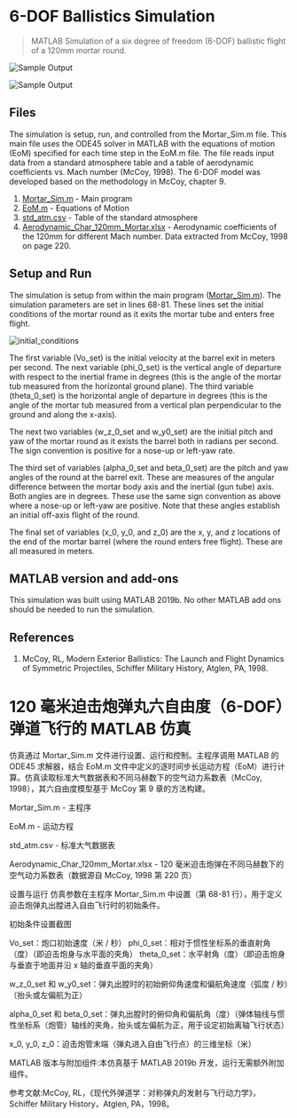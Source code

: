 # 6-DOF Ballistics Simulation

> MATLAB Simulation of a six degree of freedom (6-DOF) ballistic flight of a 120mm mortar round.

![Sample Output](/images/output.png)

![Sample Output](/images/console_output.png)

## Files

The simulation is setup, run, and controlled from the Mortar_Sim.m file. This main file uses the ODE45 solver in MATLAB with the equations of motion (EoM) specified for each time step in the EoM.m file. The file reads input data from a standard atmosphere table and a table of aerodynamic coefficients vs. Mach number (McCoy, 1998). The 6-DOF model was developed based on the methodology in McCoy, chapter 9.

1. [Mortar_Sim.m](Mortar_Sim.m) - Main program
2. [EoM.m](EoM.m) - Equations of Motion
3. [std_atm.csv](std_atm.csv) - Table of the standard atmosphere
4. [Aerodynamic_Char_120mm_Mortar.xlsx](Aerodynamic_Char_120mm_Mortar.xlsx) - Aerodynamic coefficients of the 120mm for different Mach number. Data extracted from McCoy, 1998 on page 220.

## Setup and Run

The simulation is setup from within the main program ([Mortar_Sim.m](Mortar_Sim.m)). The simulation parameters are set in lines 68-81. These lines set the initial conditions of the mortar round as it exits the mortar tube and enters free flight.

![initial_conditions](/images/initial_conditions_set.png)

The first variable (Vo_set) is the initial velocity at the barrel exit in meters per second. The next variable (phi_0_set) is the vertical angle of departure with respect to the inertial frame in degrees (this is the angle of the mortar tub measured from the horizontal ground plane). The third variable (theta_0_set) is the horizontal angle of departure in degrees (this is the angle of the mortar tub measured from a vertical plan perpendicular to the ground and along the x-axis).

The next two variables (w_z_0_set and w_y0_set) are the initial pitch and yaw of the mortar round as it exists the barrel both in radians per second. The sign convention is positive for a nose-up or left-yaw rate.

The third set of variables (alpha_0_set and beta_0_set) are the pitch and yaw angles of the round at the barrel exit. These are measures of the angular difference between the mortar body axis and the inertial (gun tube) axis. Both angles are in degrees. These use the same sign convention as above where a nose-up or left-yaw are positive. Note that these angles establish an initial off-axis flight of the round.

The final set of variables (x_0, y_0, and z_0) are the x, y, and z locations of the end of the mortar barrel (where the round enters free flight). These are all measured in meters.

## MATLAB version and add-ons

This simulation was built using MATLAB 2019b. No other MATLAB add ons should be needed to run the simulation.

## References

1. McCoy, RL, Modern Exterior Ballistics: The Launch and Flight Dynamics of Symmetric Projectiles, Schiffer Military History, Atglen, PA, 1998.

# 120 毫米迫击炮弹丸六自由度（6-DOF）弹道飞行的 MATLAB 仿真

仿真通过 Mortar_Sim.m 文件进行设置、运行和控制。主程序调用 MATLAB 的 ODE45 求解器，结合 EoM.m 文件中定义的逐时间步长运动方程（EoM）进行计算。仿真读取标准大气数据表和不同马赫数下的空气动力系数表（McCoy, 1998），其六自由度模型基于 McCoy 第 9 章的方法构建。

Mortar_Sim.m - 主程序

EoM.m - 运动方程

std_atm.csv - 标准大气数据表

Aerodynamic_Char_120mm_Mortar.xlsx - 120 毫米迫击炮弹在不同马赫数下的空气动力系数表（数据源自 McCoy, 1998 第 220 页）

设置与运行
仿真参数在主程序 Mortar_Sim.m 中设置（第 68-81 行），用于定义迫击炮弹丸出膛进入自由飞行时的初始条件。


初始条件设置截图

Vo_set：炮口初始速度（米 / 秒）
phi_0_set：相对于惯性坐标系的垂直射角（度）（即迫击炮身与水平面的夹角）
theta_0_set：水平射角（度）（即迫击炮身与垂直于地面并沿 x 轴的垂直平面的夹角）

w_z_0_set 和 w_y0_set：弹丸出膛时的初始俯仰角速度和偏航角速度（弧度 / 秒）（抬头或左偏航为正）

alpha_0_set 和 beta_0_set：弹丸出膛时的俯仰角和偏航角（度）（弹体轴线与惯性坐标系（炮管）轴线的夹角，抬头或左偏航为正，用于设定初始离轴飞行状态）

x_0, y_0, z_0：迫击炮管末端（弹丸进入自由飞行点）的三维坐标（米）

MATLAB 版本与附加组件:本仿真基于 MATLAB 2019b 开发，运行无需额外附加组件。

参考文献:McCoy, RL，《现代外弹道学：对称弹丸的发射与飞行动力学》，Schiffer Military History，Atglen, PA，1998。